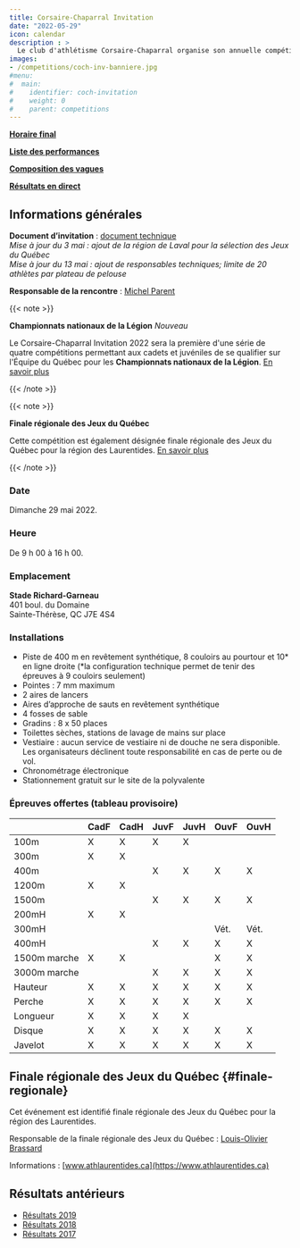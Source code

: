 ```yaml
---
title: Corsaire-Chaparral Invitation
date: "2022-05-29"
icon: calendar
description : >
  Le club d'athlétisme Corsaire-Chaparral organise son annuelle compétition estivale avec, au programme, un ensemble d'épreuves pour les athlètes de catégories cadet à senior.
images:
- /competitions/coch-inv-banniere.jpg
#menu:
#  main:
#    identifier: coch-invitation
#    weight: 0
#    parent: competitions
---
```


[**Horaire final**](https://assets.corsaire-chaparral.org/competitions/2022/horaire-horaire-coch-invitation-2022-vFINAL.pdf)

[**Liste des performances**](https://assets.corsaire-chaparral.org/competitions/2022/Perflist__coch-inv.pdf)

[**Composition des vagues**](https://assets.corsaire-chaparral.org/competitions/2022/MeetProgram__piste-coch-inv.pdf)

[**Résultats en direct**](https://resultats.corsaire-chaparral.org/meets/coch-inv-2022)

## Informations générales

**Document d’invitation** : [document technique](https://assets.corsaire-chaparral.org/competitions/2022/document-technique-coch-invitation-2022-v01.pdf)  
_Mise à jour du 3 mai : ajout de la région de Laval pour la sélection des Jeux du Québec_  
_Mise à jour du 13 mai : ajout de responsables techniques; limite de 20 athlètes par plateau de pelouse_

**Responsable de la rencontre** : [Michel Parent](mailto:michelparent2404@gmail.com)

{{< note >}}

**Championnats nationaux de la Légion** <em class="badge badge-primary">Nouveau</em>

Le Corsaire-Chaparral Invitation 2022 sera la première d'une série de quatre compétitions permettant aux cadets et juvéniles de se qualifier sur l'Équipe du Québec pour les **Championnats nationaux de la Légion**. [En savoir plus](https://athletisme-quebec.ca/equipes-du-quebec)

{{< /note >}}


{{< note >}}

**Finale régionale des Jeux du Québec**

Cette compétition est également désignée finale régionale des Jeux du Québec pour la région des Laurentides. [En savoir plus](#finale-regionale)

{{< /note >}}

### Date

Dimanche 29 mai 2022.

### Heure

De 9 h 00 à 16 h 00.

### Emplacement

**Stade Richard-Garneau**  
401 boul. du Domaine  
Sainte-Thérèse, QC J7E 4S4

### Installations

- Piste de 400 m en revêtement synthétique, 8 couloirs au pourtour et 10* en ligne droite (*la configuration technique permet de tenir des épreuves à 9 couloirs seulement)
- Pointes : 7 mm maximum
- 2 aires de lancers
- Aires d’approche de sauts en revêtement synthétique
- 4 fosses de sable
- Gradins : 8 x 50 places
- Toilettes sèches, stations de lavage de mains sur place
- Vestiaire : aucun service de vestiaire ni de douche ne sera disponible. Les organisateurs déclinent toute responsabilité en cas de perte ou de vol.
- Chronométrage électronique
- Stationnement gratuit sur le site de la polyvalente

### Épreuves offertes (tableau provisoire)

|              | CadF | CadH | JuvF | JuvH | OuvF | OuvH |
|--------------|------|------|------|------|------|------|
| 100m         | X    | X    | X    | X    |      |      |
| 300m         | X    | X    |      |      |      |      |
| 400m         |      |      | X    | X    | X    | X    |
| 1200m        | X    | X    |      |      |      |      |
| 1500m        |      |      | X    | X    | X    | X    |
| 200mH        | X    | X    |      |      |      |      |
| 300mH        |      |      |      |      | Vét. | Vét. |
| 400mH        |      |      | X    | X    | X    | X    |
| 1500m marche | X    | X    |      |      | X    | X    |
| 3000m marche |      |      | X    | X    | X    | X    |
| Hauteur      | X    | X    | X    | X    | X    | X    |
| Perche       | X    | X    | X    | X    | X    | X    |
| Longueur     | X    | X    | X    | X    |      |      |
| Disque       | X    | X    | X    | X    | X    | X    |
| Javelot      | X    | X    | X    | X    | X    | X    |

## Finale régionale des Jeux du Québec {#finale-regionale}

Cet événement est identifié finale régionale des Jeux du Québec pour la région des Laurentides.

Responsable de la finale régionale des Jeux du Québec&nbsp;: [Louis-Olivier Brassard](mailto:louis@athlaurentides.ca)

Informations&nbsp;: [www.athlaurentides.ca](https://www.athlaurentides.ca)

## Résultats antérieurs

- [Résultats 2019](/resultats/2019/coch-invitation/)
- [Résultats 2018](/resultats/2018/corsaire-chaparral-invitation/)
- [Résultats 2017](/resultats/2017/corsaire-chaparal-invitation/)

<!--
## Partenaires

Le Corsaire-Chaparral tient à remercier ses principaux partenaires lors de l'événement, lesquels offrent un précieux soutien pour la tenue d'événements d'envergure tel que le Corsaire-Chaparral Invitation.

- [Boston Pizza Sainte-Thérèse](https://bostonpizza.com/fr)
- [Sports Experts Place Rosemère](https://www.sportsexperts.ca)
- [Rôtisserie Scores Sainte-Thérèse](https://www.scores.ca/restaurant/28-rotisserie-scores-sainte-therese.html)
- Club optimiste de Sainte-Thérèse
- [Ramez Ayoub, député fédéral de Thérèse-de-Blainville](http://rayoub.liberal.ca/)
- [Municipalité d'Oka](http://municipalite.oka.qc.ca/)
-->
